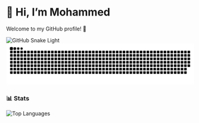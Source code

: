 # 👋 Hi, I’m Mohammed

Welcome to my GitHub profile! 🚀

<!-- Snake animation -->
![GitHub Snake Light](https://github.com/MohammedElasli04/MohammedElasli04/blob/master/dist/snake-light.svg#gh-light-mode-only)
![GitHub Snake Dark](https://github.com/MohammedElasli04/MohammedElasli04/blob/master/dist/snake-dark.svg#gh-dark-mode-only)

### 📊 Stats

![Top Languages](https://github-readme-stats.vercel.app/api/top-langs/?username=MohammedElasli04&layout=compact)

